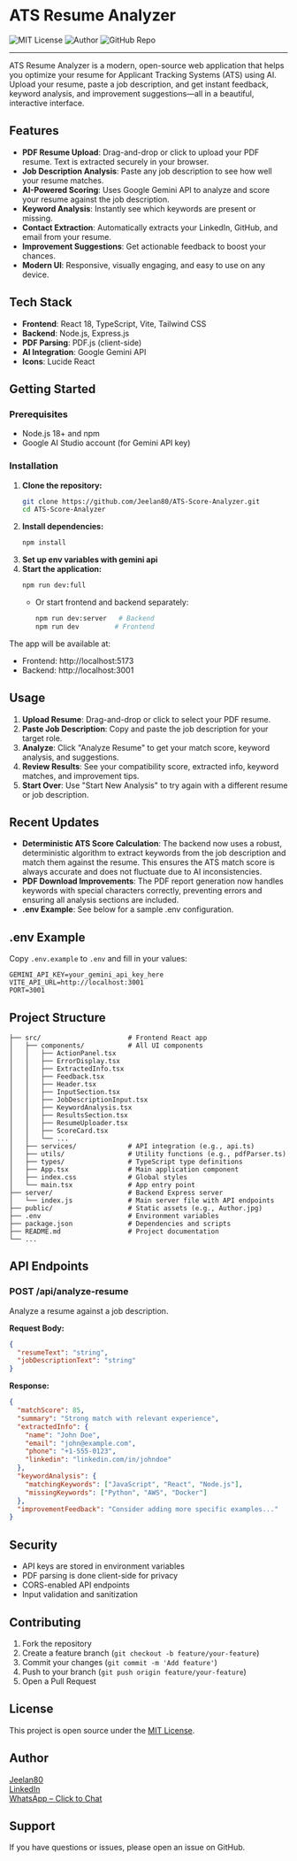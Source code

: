 # ATS Resume Analyzer

![MIT License](https://img.shields.io/badge/license-MIT-green)
![Author](https://img.shields.io/badge/author-Jeelan80-blue)
![GitHub Repo](https://img.shields.io/badge/repo-ATS--Score--Analyzer-blue?logo=github)

---

ATS Resume Analyzer is a modern, open-source web application that helps you optimize your resume for Applicant Tracking Systems (ATS) using AI. Upload your resume, paste a job description, and get instant feedback, keyword analysis, and improvement suggestions—all in a beautiful, interactive interface.

## Features

- **PDF Resume Upload**: Drag-and-drop or click to upload your PDF resume. Text is extracted securely in your browser.
- **Job Description Analysis**: Paste any job description to see how well your resume matches.
- **AI-Powered Scoring**: Uses Google Gemini API to analyze and score your resume against the job description.
- **Keyword Analysis**: Instantly see which keywords are present or missing.
- **Contact Extraction**: Automatically extracts your LinkedIn, GitHub, and email from your resume.
- **Improvement Suggestions**: Get actionable feedback to boost your chances.
- **Modern UI**: Responsive, visually engaging, and easy to use on any device.

## Tech Stack

- **Frontend**: React 18, TypeScript, Vite, Tailwind CSS
- **Backend**: Node.js, Express.js
- **PDF Parsing**: PDF.js (client-side)
- **AI Integration**: Google Gemini API
- **Icons**: Lucide React

## Getting Started

### Prerequisites
- Node.js 18+ and npm
- Google AI Studio account (for Gemini API key)

### Installation

1. **Clone the repository:**
   ```bash
   git clone https://github.com/Jeelan80/ATS-Score-Analyzer.git
   cd ATS-Score-Analyzer
   ```
2. **Install dependencies:**
   ```bash
   npm install
   ```
3. **Set up env variables with gemini api**
4. **Start the application:**
   ```bash
   npm run dev:full
   ```
   - Or start frontend and backend separately:
     ```bash
     npm run dev:server   # Backend
     npm run dev         # Frontend
     ```

The app will be available at:
- Frontend: http://localhost:5173
- Backend: http://localhost:3001

## Usage

1. **Upload Resume**: Drag-and-drop or click to select your PDF resume.
2. **Paste Job Description**: Copy and paste the job description for your target role.
3. **Analyze**: Click "Analyze Resume" to get your match score, keyword analysis, and suggestions.
4. **Review Results**: See your compatibility score, extracted info, keyword matches, and improvement tips.
5. **Start Over**: Use "Start New Analysis" to try again with a different resume or job description.

## Recent Updates

- **Deterministic ATS Score Calculation**: The backend now uses a robust, deterministic algorithm to extract keywords from the job description and match them against the resume. This ensures the ATS match score is always accurate and does not fluctuate due to AI inconsistencies.
- **PDF Download Improvements**: The PDF report generation now handles keywords with special characters correctly, preventing errors and ensuring all analysis sections are included.
- **.env Example**: See below for a sample .env configuration.

## .env Example

Copy `.env.example` to `.env` and fill in your values:

```env
GEMINI_API_KEY=your_gemini_api_key_here
VITE_API_URL=http://localhost:3001
PORT=3001
```

## Project Structure

```
├── src/                      # Frontend React app
│   ├── components/           # All UI components
│   │   ├── ActionPanel.tsx
│   │   ├── ErrorDisplay.tsx
│   │   ├── ExtractedInfo.tsx
│   │   ├── Feedback.tsx
│   │   ├── Header.tsx
│   │   ├── InputSection.tsx
│   │   ├── JobDescriptionInput.tsx
│   │   ├── KeywordAnalysis.tsx
│   │   ├── ResultsSection.tsx
│   │   ├── ResumeUploader.tsx
│   │   ├── ScoreCard.tsx
│   │   └── ...
│   ├── services/             # API integration (e.g., api.ts)
│   ├── utils/                # Utility functions (e.g., pdfParser.ts)
│   ├── types/                # TypeScript type definitions
│   ├── App.tsx               # Main application component
│   ├── index.css             # Global styles
│   └── main.tsx              # App entry point
├── server/                   # Backend Express server
│   └── index.js              # Main server file with API endpoints
├── public/                   # Static assets (e.g., Author.jpg)
├── .env                      # Environment variables
├── package.json              # Dependencies and scripts
├── README.md                 # Project documentation
└── ...
```

## API Endpoints

### POST /api/analyze-resume
Analyze a resume against a job description.

**Request Body:**
```json
{
  "resumeText": "string",
  "jobDescriptionText": "string"
}
```
**Response:**
```json
{
  "matchScore": 85,
  "summary": "Strong match with relevant experience",
  "extractedInfo": {
    "name": "John Doe",
    "email": "john@example.com",
    "phone": "+1-555-0123",
    "linkedin": "linkedin.com/in/johndoe"
  },
  "keywordAnalysis": {
    "matchingKeywords": ["JavaScript", "React", "Node.js"],
    "missingKeywords": ["Python", "AWS", "Docker"]
  },
  "improvementFeedback": "Consider adding more specific examples..."
}
```

## Security
- API keys are stored in environment variables
- PDF parsing is done client-side for privacy
- CORS-enabled API endpoints
- Input validation and sanitization

## Contributing

1. Fork the repository
2. Create a feature branch (`git checkout -b feature/your-feature`)
3. Commit your changes (`git commit -m 'Add feature'`)
4. Push to your branch (`git push origin feature/your-feature`)
5. Open a Pull Request

## License

This project is open source under the [MIT License](LICENSE).

## Author

[Jeelan80](https://github.com/Jeelan80)  
[LinkedIn](https://www.linkedin.com/in/jeelan80)  
[WhatsApp – Click to Chat](https://wa.me/8197973038)

## Support

If you have questions or issues, please open an issue on GitHub.